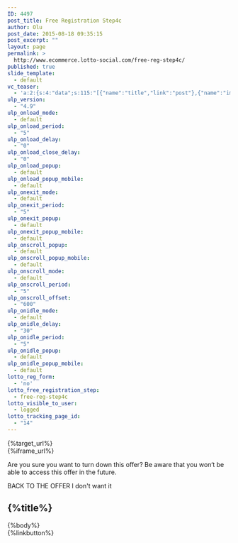 ```yaml
---
ID: 4497
post_title: Free Registration Step4c
author: Olu
post_date: 2015-08-18 09:35:15
post_excerpt: ""
layout: page
permalink: >
  http://www.ecommerce.lotto-social.com/free-reg-step4c/
published: true
slide_template:
  - default
vc_teaser:
  - 'a:2:{s:4:"data";s:115:"[{"name":"title","link":"post"},{"name":"image","image":"featured","link":"none"},{"name":"text","mode":"excerpt"}]";s:7:"bgcolor";s:0:"";}'
ulp_version:
  - "4.9"
ulp_onload_mode:
  - default
ulp_onload_period:
  - "5"
ulp_onload_delay:
  - "0"
ulp_onload_close_delay:
  - "0"
ulp_onload_popup:
  - default
ulp_onload_popup_mobile:
  - default
ulp_onexit_mode:
  - default
ulp_onexit_period:
  - "5"
ulp_onexit_popup:
  - default
ulp_onexit_popup_mobile:
  - default
ulp_onscroll_popup:
  - default
ulp_onscroll_popup_mobile:
  - default
ulp_onscroll_mode:
  - default
ulp_onscroll_period:
  - "5"
ulp_onscroll_offset:
  - "600"
ulp_onidle_mode:
  - default
ulp_onidle_delay:
  - "30"
ulp_onidle_period:
  - "5"
ulp_onidle_popup:
  - default
ulp_onidle_popup_mobile:
  - default
lotto_reg_form:
  - 'no'
lotto_free_registration_step:
  - free-reg-step4c
lotto_visible_to_user:
  - logged
lotto_tracking_page_id:
  - "14"
---
```

<div class="free-registration 4c">
<div class="target_url hide">{%target_url%}</div>
<div class="iframe_url hide">{%iframe_url%}</div>
<div class="offer-popup hide" style="vertical-align: middle;">
<div class="whiteBg1">
<div class="offerreject1">
<p class="descriptiontext">Are you sure you want to turn down this offer? Be aware that you won‘t be able to access this offer in the future.</p>
<a class="btn btn-success btn-lg close-popup-link">BACK TO THE OFFER</a> <a class="btn btn-link btn-lg free_reg_step4c_btn1 ladda-button" data-style="expand-right">I don't want it</a>

</div>
<div class="spinner spinner4cNew hide"></div>
</div>
</div>
<div class="welcom-4c-page text-center">
<h2>{%title%}</h2>
{%body%}
<div id="LoadingDiv" class="spinner"></div>
<div id="ValidatingDiv" class="spinner" style="display: none; opacity: 0; z-index: 100000; margin-left: 100px; margin-bottom: -220px; margin-top: 100px; position: relative;"></div>
<iframe id="Payment_Iframe" style="display: none; height: 480px;" src="" width="300" height="150"> </iframe>
<a class="btn btn-link btn-lg notinterested-btn">{%linkbutton%}</a>

</div>
</div>
<div id="spinner-on" style="display: none;"></div>
<div id="spinner-off" style="display: none;"></div>
<script>// <![CDATA[
/*$(document).ready(function() { $(".offer-popup").hide(); $(".notinterested-btn").click(function() { $(".offer-popup").show(); }); $(".close-popup-link").click(function() { $(".offer-popup").hide(); }); $(".free_reg_step4c_btn1").click(function() { $(".whiteBg1").css("height", "200"); $(".offerreject1").hide(); $(".spinner4cNew").show(); }); var spinner; $("#spinner-on").click(function(){ spinner = new ajaxLoader($('.welcom-4c-page'), {classOveride: 'blue-loader', bgColor: '#fff', opacity: '0.5'}); $('#ValidatingDiv').css('display', 'block').css('opacity', '0.6'); }); $("#spinner-off").click(function(){ if (spinner) spinner.remove(); $('#ValidatingDiv').css('display', 'none').css('opacity', '0'); }); }); */
// ]]></script>